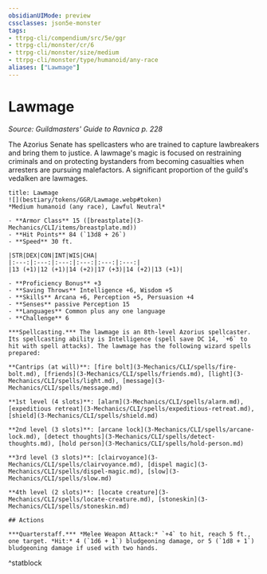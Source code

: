 ```yaml
---
obsidianUIMode: preview
cssclasses: json5e-monster
tags:
- ttrpg-cli/compendium/src/5e/ggr
- ttrpg-cli/monster/cr/6
- ttrpg-cli/monster/size/medium
- ttrpg-cli/monster/type/humanoid/any-race
aliases: ["Lawmage"]
---
```

# Lawmage
*Source: Guildmasters' Guide to Ravnica p. 228*  

The Azorius Senate has spellcasters who are trained to capture lawbreakers and bring them to justice. A lawmage's magic is focused on restraining criminals and on protecting bystanders from becoming casualties when arresters are pursuing malefactors. A significant proportion of the guild's vedalken are lawmages.

```ad-statblock
title: Lawmage
![](bestiary/tokens/GGR/Lawmage.webp#token)
*Medium humanoid (any race), Lawful Neutral*

- **Armor Class** 15 ([breastplate](3-Mechanics/CLI/items/breastplate.md))
- **Hit Points** 84 (`13d8 + 26`)
- **Speed** 30 ft.

|STR|DEX|CON|INT|WIS|CHA|
|:---:|:---:|:---:|:---:|:---:|:---:|
|13 (+1)|12 (+1)|14 (+2)|17 (+3)|14 (+2)|13 (+1)|

- **Proficiency Bonus** +3
- **Saving Throws** Intelligence +6, Wisdom +5
- **Skills** Arcana +6, Perception +5, Persuasion +4
- **Senses** passive Perception 15
- **Languages** Common plus any one language
- **Challenge** 6

***Spellcasting.*** The lawmage is an 8th-level Azorius spellcaster. Its spellcasting ability is Intelligence (spell save DC 14, `+6` to hit with spell attacks). The lawmage has the following wizard spells prepared:

**Cantrips (at will)**: [fire bolt](3-Mechanics/CLI/spells/fire-bolt.md), [friends](3-Mechanics/CLI/spells/friends.md), [light](3-Mechanics/CLI/spells/light.md), [message](3-Mechanics/CLI/spells/message.md)

**1st level (4 slots)**: [alarm](3-Mechanics/CLI/spells/alarm.md), [expeditious retreat](3-Mechanics/CLI/spells/expeditious-retreat.md), [shield](3-Mechanics/CLI/spells/shield.md)

**2nd level (3 slots)**: [arcane lock](3-Mechanics/CLI/spells/arcane-lock.md), [detect thoughts](3-Mechanics/CLI/spells/detect-thoughts.md), [hold person](3-Mechanics/CLI/spells/hold-person.md)

**3rd level (3 slots)**: [clairvoyance](3-Mechanics/CLI/spells/clairvoyance.md), [dispel magic](3-Mechanics/CLI/spells/dispel-magic.md), [slow](3-Mechanics/CLI/spells/slow.md)

**4th level (2 slots)**: [locate creature](3-Mechanics/CLI/spells/locate-creature.md), [stoneskin](3-Mechanics/CLI/spells/stoneskin.md)

## Actions

***Quarterstaff.*** *Melee Weapon Attack:* `+4` to hit, reach 5 ft., one target. *Hit:* 4 (`1d6 + 1`) bludgeoning damage, or 5 (`1d8 + 1`) bludgeoning damage if used with two hands.
```
^statblock